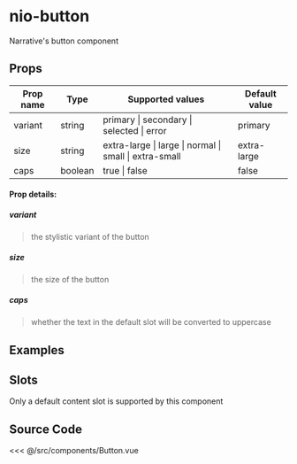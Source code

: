 # nio-button

Narrative's button component

## Props

| Prop name             | Type    | Supported values                                        | Default value
| --------------------- | ------- | ------------------------------------------------------- | ----------
| variant               | string  | primary \| secondary \| selected \| error               | primary
| size                  | string  | extra-large \| large \| normal \| small \| extra-small  | extra-large
| caps                  | boolean | true \| false                                           | false

#### Prop details:

##### variant
> the stylistic variant of the button

##### size
> the size of the button

##### caps
> whether the text in the default slot will be converted to uppercase

## Examples

<Demo componentName="examples-nio-button-doc"/>

## Slots

Only a default content slot is supported by this component

## Source Code

<SourceCode>
<<< @/src/components/Button.vue
</SourceCode>

